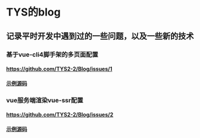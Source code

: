 # TYS的blog
## 记录平时开发中遇到过的一些问题，以及一些新的技术

### 基于vue-cli4脚手架的多页面配置
#### https://github.com/TYS2-2/Blog/issues/1
#### [示例源码](https://github.com/TYS2-2/Blog/tree/master/examples/vue-multi-page)

### vue服务端渲染vue-ssr配置
#### https://github.com/TYS2-2/Blog/issues/2
#### [示例源码](https://github.com/TYS2-2/Blog/tree/master/examples/vue-ssr)